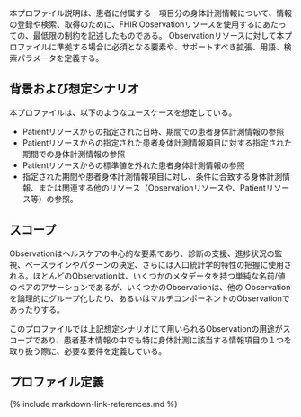 <br/>
本プロファイル説明は、患者に付属する一項目分の身体計測情報について、情報の登録や検索、取得のために、FHIR Observationリソースを使用するにあたっての、最低限の制約を記述したものである。
Observationリソースに対して本プロファイルに準拠する場合に必須となる要素や、サポートすべき拡張、用語、検索パラメータを定義する。

## 背景および想定シナリオ
本プロファイルは、以下のようなユースケースを想定している。

- Patientリソースからの指定された日時、期間での患者身体計測情報の参照
- Patientリソースからの指定された患者身体計測情報項目に対する指定された期間での身体計測情報の参照
- Patientリソースからの標準値を外れた患者身体計測情報の参照
- 指定された期間や患者身体計測情報項目に対し、条件に合致する身体計測情報、または関連する他のリソース（Observationリソースや、Patientリソース等）の参照。

## スコープ
Observationはヘルスケアの中心的な要素であり、診断の支援、進捗状況の監視、ベースラインやパターンの決定、さらには人口統計学的特性の把握に使用される。ほとんどのObservationは、いくつかのメタデータを持つ単純な名前/値のペアのアサーションであるが、いくつかのObservationは、他の Observationを論理的にグループ化したり、あるいはマルチコンポーネントのObservationであったりする。

このプロファイルでは上記想定シナリオにて用いられるObservationの用途がスコープであり、患者基本情報の中でも特に身体計測に該当する情報項目の１つを取り扱う際に、必要な要件を定義している。

## プロファイル定義

{% include markdown-link-references.md %}
